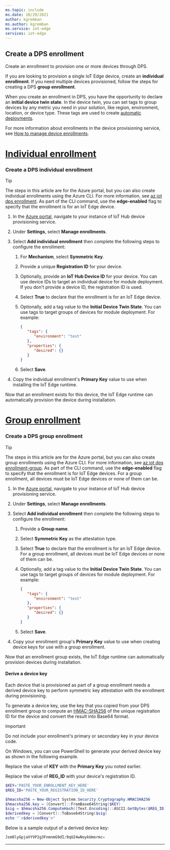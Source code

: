 ```yaml
---
ms.topic: include
ms.date: 10/29/2021
author: kgremban
ms.author: kgremban
ms.service: iot-edge
services: iot-edge
---
```


## Create a DPS enrollment

Create an enrollment to provision one or more devices through DPS.

If you are looking to provision a single IoT Edge device, create an **individual enrollment**. If you need multiple devices provisioned, follow the steps for creating a DPS **group enrollment**.

When you create an enrollment in DPS, you have the opportunity to declare an **initial device twin state**. In the device twin, you can set tags to group devices by any metric you need in your solution, like region, environment, location, or device type. These tags are used to create [automatic deployments](../articles/iot-edge/how-to-deploy-at-scale.md).

For more information about enrollments in the device provisioning service, see [How to manage device enrollments](../articles/iot-dps/how-to-manage-enrollments.md).

# [Individual enrollment](#tab/individual-enrollment)

### Create a DPS individual enrollment

> [!TIP]
> The steps in this article are for the Azure portal, but you can also create individual enrollments using the Azure CLI. For more information, see [az iot dps enrollment](/cli/azure/iot/dps/enrollment). As part of the CLI command, use the **edge-enabled** flag to specify that the enrollment is for an IoT Edge device.

1. In the [Azure portal](https://portal.azure.com), navigate to your instance of IoT Hub device provisioning service.

1. Under **Settings**, select **Manage enrollments**.

1. Select **Add individual enrollment** then complete the following steps to configure the enrollment:  

   1. For **Mechanism**, select **Symmetric Key**.

   1. Provide a unique **Registration ID** for your device.

   1. Optionally, provide an **IoT Hub Device ID** for your device. You can use device IDs to target an individual device for module deployment. If you don't provide a device ID, the registration ID is used.

   1. Select **True** to declare that the enrollment is for an IoT Edge device.

   1. Optionally, add a tag value to the **Initial Device Twin State**. You can use tags to target groups of devices for module deployment. For example:

      ```json
      {
         "tags": {
            "environment": "test"
         },
         "properties": {
            "desired": {}
         }
      }
      ```

   1. Select **Save**.

1. Copy the individual enrollment's **Primary Key** value to use when installing the IoT Edge runtime.

Now that an enrollment exists for this device, the IoT Edge runtime can automatically provision the device during installation.

# [Group enrollment](#tab/group-enrollment)

### Create a DPS group enrollment

> [!TIP]
> The steps in this article are for the Azure portal, but you can also create group enrollments using the Azure CLI. For more information, see [az iot dps enrollment-group](/cli/azure/iot/dps/enrollment-group). As part of the CLI command, use the **edge-enabled** flag to specify that the enrollment is for IoT Edge devices. For a group enrollment, all devices must be IoT Edge devices or none of them can be.

1. In the [Azure portal](https://portal.azure.com), navigate to your instance of IoT Hub device provisioning service.

1. Under **Settings**, select **Manage enrollments**.

1. Select **Add individual enrollment** then complete the following steps to configure the enrollment:  

   1. Provide a **Group name**.

   1. Select **Symmetric Key** as the attestation type.

   1. Select **True** to declare that the enrollment is for an IoT Edge device. For a group enrollment, all devices must be IoT Edge devices or none of them can be.

   1. Optionally, add a tag value to the **Initial Device Twin State**. You can use tags to target groups of devices for module deployment. For example:

      ```json
      {
         "tags": {
            "environment": "test"
         },
         "properties": {
            "desired": {}
         }
      }
      ```

   1. Select **Save**.

1. Copy your enrollment group's **Primary Key** value to use when creating device keys for use with a group enrollment.

Now that an enrollment group exists, the IoT Edge runtime can automatically provision devices during installation.

#### Derive a device key

Each device that is provisioned as part of a group enrollment needs a derived device key to perform symmetric key attestation with the enrollment during provisioning.

To generate a device key, use the key that you copied from your DPS enrollment group to compute an [HMAC-SHA256](https://wikipedia.org/wiki/HMAC) of the unique registration ID for the device and convert the result into Base64 format.

> [!IMPORTANT]
> Do not include your enrollment's primary or secondary key in your device code.

On Windows, you can use PowerShell to generate your derived device key as shown in the following example.

Replace the value of **KEY** with the **Primary Key** you noted earlier.

Replace the value of **REG_ID** with your device's registration ID.

```powershell
$KEY='PASTE_YOUR_ENROLLMENT_KEY_HERE'
$REG_ID='PASTE_YOUR_REGISTRATION_ID_HERE'

$hmacsha256 = New-Object System.Security.Cryptography.HMACSHA256
$hmacsha256.key = [Convert]::FromBase64String($KEY)
$sig = $hmacsha256.ComputeHash([Text.Encoding]::ASCII.GetBytes($REG_ID))
$derivedkey = [Convert]::ToBase64String($sig)
echo "`n$derivedkey`n"
```

Below is a sample output of a derived device key:

```powershell
Jsm0lyGpjaVYVP2g3FnmnmG9dI/9qU24wNoykUmermc=
```

---
